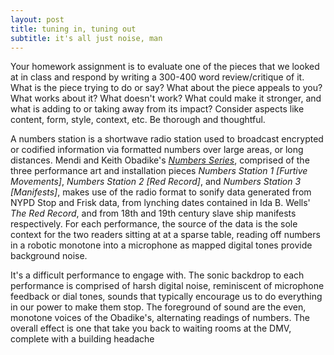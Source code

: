 ```yaml
---
layout: post
title: tuning in, tuning out
subtitle: it's all just noise, man
---
```

Your homework assignment is to evaluate one of the pieces that we looked at in class and respond by writing a 300-400 word 
review/critique of it. What is the piece trying to do or say? What about the piece appeals to you? What works about it? 
What doesn't work? What could make it stronger, and what is adding to or taking away from its impact? Consider aspects like content, 
form, style, context, etc. Be thorough and thoughtful.

A numbers station is a shortwave radio station used to broadcast encrypted or codified information via formatted numbers over large areas, or long distances. Mendi and Keith Obadike's [_Numbers Series_](http://obadike.squarespace.com/#/numbers-station-series/), comprised of the three performance art and installation pieces _Numbers Station 1 [Furtive Movements]_, _Numbers Station 2 [Red Record]_, and _Numbers Station 3 [Manifests]_, makes use of the radio format to sonify data generated from NYPD Stop and Frisk data, from lynching dates contained in Ida B. Wells' _The Red Record_, and from 18th and 19th century slave ship manifests respectively. For each performance, the source of the data is the sole context for the two readers sitting at at a sparse table, reading off numbers in a robotic monotone into a microphone as mapped digital tones provide background noise. 

It's a difficult performance to engage with. The sonic backdrop to each performance is comprised of harsh digital noise, reminiscent of microphone feedback or dial tones, sounds that typically encourage us to do everything in our power to make them stop. The foreground of sound are the even, monotone voices of the Obadike's, alternating readings of numbers. The overall effect is one that take you back to waiting rooms at the DMV, complete with a building headache 
